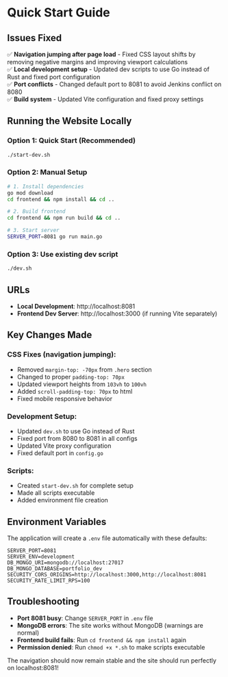 # Quick Start Guide

## Issues Fixed

✅ **Navigation jumping after page load** - Fixed CSS layout shifts by removing negative margins and improving viewport calculations  
✅ **Local development setup** - Updated dev scripts to use Go instead of Rust and fixed port configuration  
✅ **Port conflicts** - Changed default port to 8081 to avoid Jenkins conflict on 8080  
✅ **Build system** - Updated Vite configuration and fixed proxy settings  

## Running the Website Locally

### Option 1: Quick Start (Recommended)
```bash
./start-dev.sh
```

### Option 2: Manual Setup
```bash
# 1. Install dependencies
go mod download
cd frontend && npm install && cd ..

# 2. Build frontend
cd frontend && npm run build && cd ..

# 3. Start server
SERVER_PORT=8081 go run main.go
```

### Option 3: Use existing dev script
```bash
./dev.sh
```

## URLs

- **Local Development**: http://localhost:8081
- **Frontend Dev Server**: http://localhost:3000 (if running Vite separately)

## Key Changes Made

### CSS Fixes (navigation jumping):
- Removed `margin-top: -70px` from `.hero` section
- Changed to proper `padding-top: 70px` 
- Updated viewport heights from `103vh` to `100vh`
- Added `scroll-padding-top: 70px` to html
- Fixed mobile responsive behavior

### Development Setup:
- Updated `dev.sh` to use Go instead of Rust
- Fixed port from 8080 to 8081 in all configs
- Updated Vite proxy configuration
- Fixed default port in `config.go`

### Scripts:
- Created `start-dev.sh` for complete setup
- Made all scripts executable
- Added environment file creation

## Environment Variables

The application will create a `.env` file automatically with these defaults:
```
SERVER_PORT=8081
SERVER_ENV=development
DB_MONGO_URI=mongodb://localhost:27017
DB_MONGO_DATABASE=portfolio_dev
SECURITY_CORS_ORIGINS=http://localhost:3000,http://localhost:8081
SECURITY_RATE_LIMIT_RPS=100
```

## Troubleshooting

- **Port 8081 busy**: Change `SERVER_PORT` in `.env` file
- **MongoDB errors**: The site works without MongoDB (warnings are normal)
- **Frontend build fails**: Run `cd frontend && npm install` again
- **Permission denied**: Run `chmod +x *.sh` to make scripts executable

The navigation should now remain stable and the site should run perfectly on localhost:8081!
